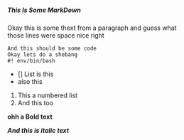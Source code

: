 ##### This Is Some MarkDown

Okay this is some thext from a paragraph and guess what   
those lines were space nice right
    
    And this should be some code
    Okay lets do a shebang
    #! env/bin/bash

- [] List is this
- also this


1. This a numbered list
2. And this too

<!-- somecomment is here -->

**ohh a Bold text**

***And this is italic text***
